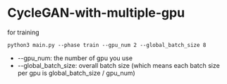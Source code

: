 # CycleGAN-with-multiple-gpu

for training
~~~
python3 main.py --phase train --gpu_num 2 --global_batch_size 8
~~~
- --gpu_num: the number of gpu you use  
- --global_batch_size: overall batch size (which means each batch size per gpu is global_batch_size / gpu_num)